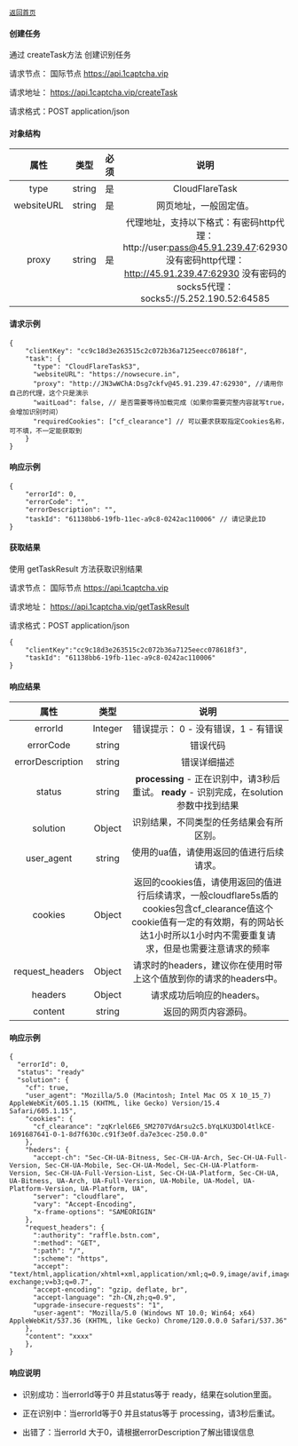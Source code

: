 [`返回首页`](../README.md)

#### 创建任务
通过 createTask方法 创建识别任务

请求节点： 
国际节点
 https://api.1captcha.vip 
 

请求地址： https://api.1captcha.vip/createTask

请求格式：POST application/json

#### 对象结构

| 属性 | 类型 | 必须 | 说明 | 
|:--------------------------------------------:|:--------------------------------------------:|:--------------------------------------------:|:--------------------------------------------:|
| type              | string        | 是 | CloudFlareTask   |  
| websiteURL        | string        | 是 | 网页地址，一般固定值。   |  
| proxy             | string        | 是 |    代理地址，支持以下格式：有密码http代理：http://user:pass@45.91.239.47:62930 没有密码http代理：http://45.91.239.47:62930  没有密码的socks5代理： socks5://5.252.190.52:64585               |  


#### 请求示例
  
 
```
{
    "clientKey": "cc9c18d3e263515c2c072b36a7125eecc078618f",
    "task": {
      "type": "CloudFlareTaskS3",
      "websiteURL": "https://nowsecure.in",
      "proxy": "http://JN3wWChA:Dsg7ckfv@45.91.239.47:62930", //请用你自己的代理，这个只是演示
      "waitLoad": false, // 是否需要等待加载完成（如果你需要完整内容就写true，会增加识别时间）
      "requiredCookies": ["cf_clearance"] // 可以要求获取指定Cookies名称，可不填，不一定能获取到
    }
}
```

#### 响应示例

```
{
    "errorId": 0,
    "errorCode": "",
    "errorDescription": "",
    "taskId": "61138bb6-19fb-11ec-a9c8-0242ac110006" // 请记录此ID
}
```

#### 获取结果
使用 getTaskResult 方法获取识别结果

请求节点： 
国际节点
 https://api.1captcha.vip 
 
请求地址： https://api.1captcha.vip/getTaskResult

请求格式：POST application/json
 


```
{
    "clientKey":"cc9c18d3e263515c2c072b36a7125eecc078618f3",
    "taskId": "61138bb6-19fb-11ec-a9c8-0242ac110006"
}
```
#### 响应结果

| 属性 | 类型 |  说明 | 
|:--------------------------------------------:|:--------------------------------------------:|:--------------------------------------------:|
| errorId              | Integer        | 错误提示： 0 - 没有错误，1 - 有错误   |  
| errorCode            | string         | 错误代码   |  
| errorDescription     | string         | 错误详细描述   |  
| status               | string         | **processing** - 正在识别中，请3秒后重试。    **ready** - 识别完成，在solution参数中找到结果   |  
| solution             | Object         | 识别结果，不同类型的任务结果会有所区别。   |  
| user_agent           | string         | 使用的ua值，请使用返回的值进行后续请求。   | 
| cookies              | Object|返回的cookies值，请使用返回的值进行后续请求，一般cloudflare5s盾的cookies包含cf_clearance值这个cookie值有一定的有效期，有的网站长达1小时所以1小时内不需要重复请求，但是也需要注意请求的频率  | 
| request_headers      | Object|请求时的headers，建议你在使用时带上这个值放到你的请求的headers中。   | 
| headers              | Object         | 请求成功后响应的headers。   | 
| content              | string         | 返回的网页内容源码。   | 


#### 响应示例

```
{
  "errorId": 0,
  "status": "ready"
  "solution": {
    "cf": true,
    "user_agent": "Mozilla/5.0 (Macintosh; Intel Mac OS X 10_15_7) AppleWebKit/605.1.15 (KHTML, like Gecko) Version/15.4 Safari/605.1.15",
    "cookies": {
      "cf_clearance": "zqKrlel6E6_SM2707VdArsu2c5.bYqLKU3DOl4tlkCE-1691687641-0-1-8d7f630c.c91f3e0f.da7e3cec-250.0.0"
    },
    "heders": {
      "accept-ch": "Sec-CH-UA-Bitness, Sec-CH-UA-Arch, Sec-CH-UA-Full-Version, Sec-CH-UA-Mobile, Sec-CH-UA-Model, Sec-CH-UA-Platform-Version, Sec-CH-UA-Full-Version-List, Sec-CH-UA-Platform, Sec-CH-UA, UA-Bitness, UA-Arch, UA-Full-Version, UA-Mobile, UA-Model, UA-Platform-Version, UA-Platform, UA",
      "server": "cloudflare",
      "vary": "Accept-Encoding",
      "x-frame-options": "SAMEORIGIN"
    },
    "request_headers": {
      ":authority": "raffle.bstn.com",
      ":method": "GET",
      ":path": "/",
      ":scheme": "https",
      "accept": "text/html,application/xhtml+xml,application/xml;q=0.9,image/avif,image/webp,image/apng,*/*;q=0.8,application/signed-exchange;v=b3;q=0.7",
      "accept-encoding": "gzip, deflate, br",
      "accept-language": "zh-CN,zh;q=0.9",
      "upgrade-insecure-requests": "1",
      "user-agent": "Mozilla/5.0 (Windows NT 10.0; Win64; x64) AppleWebKit/537.36 (KHTML, like Gecko) Chrome/120.0.0.0 Safari/537.36"
    },
    "content": "xxxx"
    },
}
```

#### 响应说明
- 识别成功：当errorId等于0 并且status等于 ready，结果在solution里面。

- 正在识别中：当errorId等于0 并且status等于 processing，请3秒后重试。

- 出错了：当errorId 大于0，请根据errorDescription了解出错误信息
